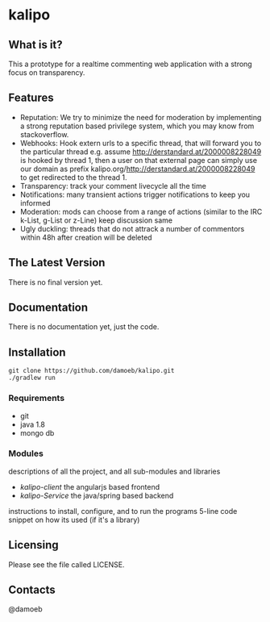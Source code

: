 kalipo
==========================

What is it?
-----------

This a prototype for a realtime commenting web application with a strong focus on transparency.

Features
--------
- Reputation: We try to minimize the need for moderation by implementing a
strong reputation based privilege system, which you may know from stackoverflow.
- Webhooks: Hook extern urls to a specific thread, that will forward you to the particular thread
e.g. assume http://derstandard.at/2000008228049 is hooked by thread 1, then a user on that external page can simply use our domain as prefix kalipo.org/http://derstandard.at/2000008228049 to get redirected to the thread 1.
- Transparency: track your comment livecycle all the time
- Notifications: many transient actions trigger notifications to keep you informed
- Moderation: mods can choose from a range of actions (similar to the IRC k-List, g-List or z-Line) keep discussion same
- Ugly duckling: threads that do not attrack a number of commentors within 48h after creation will be deleted

The Latest Version
------------------
There is no final version yet.


Documentation
------------
There is no documentation yet, just the code.


Installation
------------

    git clone https://github.com/damoeb/kalipo.git
    ./gradlew run

### Requirements
* git
* java 1.8
* mongo db

### Modules
descriptions of all the project, and all sub-modules and libraries
* *kalipo-client* the angularjs based frontend
* *kalipo-Service* the java/spring based backend

instructions to install, configure, and to run the programs
5-line code snippet on how its used (if it's a library)


Licensing
------------

Please see the file called LICENSE.

Contacts
--------
@damoeb
